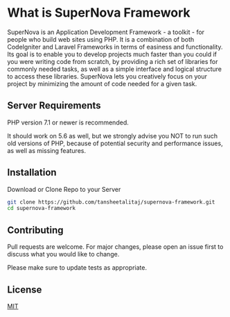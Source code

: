 # What is SuperNova Framework

SuperNova is an Application Development Framework - a toolkit - for people who build web sites using PHP. It is a combination of both CodeIgniter and Laravel Frameworks in terms of easiness and functionality. Its goal is to enable you to develop projects much faster than you could if you were writing code from scratch, by providing a rich set of libraries for commonly needed tasks, as well as a simple interface and logical structure to access these libraries. SuperNova lets you creatively focus on your project by minimizing the amount of code needed for a given task.

## Server Requirements

PHP version 7.1 or newer is recommended.

It should work on 5.6 as well, but we strongly advise you NOT to run such old versions of PHP, because of potential security and performance issues, as well as missing features.

## Installation

Download or Clone Repo to your Server

```bash
git clone https://github.com/tansheetalitaj/supernova-framework.git
cd supernova-framework
```

## Contributing
Pull requests are welcome. For major changes, please open an issue first to discuss what you would like to change.

Please make sure to update tests as appropriate.

## License
[MIT](https://choosealicense.com/licenses/mit/)
